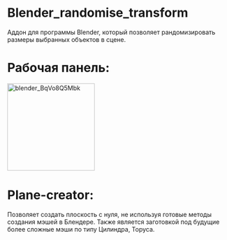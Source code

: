 # Blender_randomise_transform
Аддон для программы Blender, который позволяет рандомизировать размеры выбранных объектов в сцене.

# Рабочая панель:
<img width="200" alt="blender_BqVo8Q5Mbk" src="https://github.com/Kiry921/Blender_randomise_transform/assets/134440347/5b532f4f-3086-47f3-8918-96bec34521a9">

# Plane-creator:
Позволяет создать плоскость с нуля, не используя готовые методы создания мэшей в Блендере. Также является заготовкой под будущие более сложные мэши по типу Цилиндра, Торуса.
